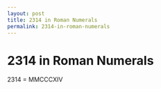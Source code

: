 ```yaml
---
layout: post
title: 2314 in Roman Numerals
permalink: 2314-in-roman-numerals
---
```


# 2314 in Roman Numerals

2314 = MMCCCXIV
